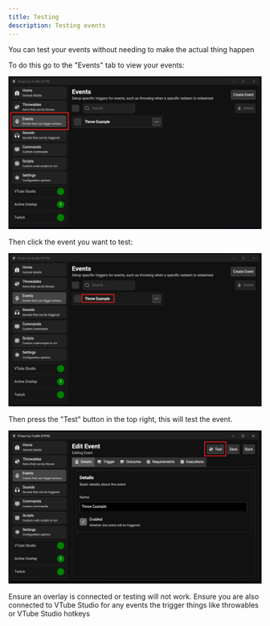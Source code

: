 ```yaml
---
title: Testing 
description: Testing events
---
```


You can test your events without needing to make the actual thing happen

To do this go to the "Events" tab to view your events:

![alt text](./images/testing/image.png)

Then click the event you want to test:

![alt text](./images/testing/image-1.png)

Then press the "Test" button in the top right, this will test the event.

![alt text](./images/testing/image-2.png)

Ensure an overlay is connected or testing will not work. Ensure you are also 
connected to VTube Studio for any events the trigger things like throwables
or VTube Studio hotkeys